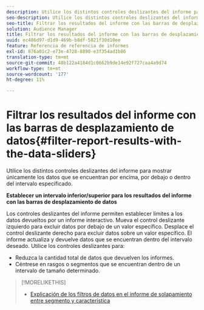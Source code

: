 ```yaml
---
description: Utilice los distintos controles deslizantes del informe para mostrar únicamente los datos que se encuentran por encima, por debajo o dentro del intervalo especificado.
seo-description: Utilice los distintos controles deslizantes del informe para mostrar únicamente los datos que se encuentran por encima, por debajo o dentro del intervalo especificado.
seo-title: Filtrar los resultados del informe con las barras de desplazamiento de datos
solution: Audience Manager
title: Filtrar los resultados del informe con las barras de desplazamiento de datos
uuid: ec486d97-d1d9-469b-b8df-5821f30d10ee
feature: Referencia de referencia de informes
exl-id: 876a01c2-e73e-4728-8890-e3f354ad1b86
translation-type: tm+mt
source-git-commit: 48b122a4184d1c0662b9de14e92f727caa4a9d74
workflow-type: tm+mt
source-wordcount: '177'
ht-degree: 11%

---
```


# Filtrar los resultados del informe con las barras de desplazamiento de datos{#filter-report-results-with-the-data-sliders}

Utilice los distintos controles deslizantes del informe para mostrar únicamente los datos que se encuentran por encima, por debajo o dentro del intervalo especificado.

<!-- 

c_reach_slider.xml

 -->

**Establecer un intervalo inferior/superior para los resultados del informe con las barras de desplazamiento de datos**

Los controles deslizantes del informe permiten establecer límites a los datos devueltos por un informe interactivo. Mueva el control deslizante izquierdo para excluir datos por debajo de un valor específico. Desplace el control deslizante derecho para excluir datos sobre un valor específico. El informe actualiza y devuelve datos que se encuentran dentro del intervalo deseado. Utilice los controles deslizantes para:

* Reduzca la cantidad total de datos que devuelven los informes.
* Céntrese en rasgos o segmentos que se encuentran dentro de un intervalo de tamaño determinado.

>[!MORELIKETHIS]
>
>* [Explicación de los filtros de datos en el informe de solapamiento entre segmento y característica](../../reporting/dynamic-reports/segment-trait-overlap-report.md#data-filters-s2t-report)

